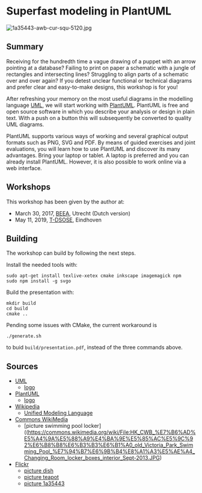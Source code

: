 # Superfast modeling in PlantUML

![1a35443-awb-cur-squ-5120.jpg](images/1a35443-awb-cur-squ-5120.jpg?raw=true)


## Summary

Receiving for the hundredth time a vague drawing of a puppet with an arrow
pointing at a database? Failing to print on paper a schematic with a jungle of
rectangles and intersecting lines? Struggling to align parts of a schematic over
and over again? If you detest unclear functional or technical diagrams and
prefer clear and easy-to-make designs, this workshop is for you!

After refreshing your memory on the most useful diagrams in the modelling
language [UML](https://en.wikipedia.org/wiki/Unified_Modeling_Language), we will
start working with [PlantUML](http://plantuml.com). PlantUML is free and open
source software in which you describe your analysis or design in plain text.
With a push on a button this will subsequently be converted to quality UML
diagrams.

PlantUML supports various ways of working and several graphical output formats
such as PNG, SVG and PDF. By means of guided exercises and joint evaluations,
you will learn how to use PlantUML and discover its many advantages. Bring your
laptop or tablet. A laptop is preferred and you can already install PlantUML.
However, it is also possible to work online via a web interface.


## Workshops

This workshop has been given by the author at:
* March 30, 2017, [BEEA](https://www.beea.nl/berichten/bericht/2017/03/beea-37-leer-supersnel-modelleren-in-plantuml.html), Utrecht (Dutch version)
* May 11, 2019, [T-DSOSE](http://www.t-dose.org/node/1159), Eindhoven


## Building

The workshop can build by following the next steps.

Install the needed tools with:

    sudo apt-get install texlive-xetex cmake inkscape imagemagick npm
    sudo npm install -g svgo

Build the presentation with:

    mkdir build
    cd build
    cmake ..

Pending some issues with CMake, the current workaround is

    ./generate.sh

to buid `build/presentation.pdf`, instead of the three commands above.


## Sources

* [UML](http://uml.org)
    * [logo](https://commons.wikimedia.org/wiki/File:UML_logo.svg)
* [PlantUML](http://plantuml.com)
    * [logo](http://plantuml.com/Logo_PlantUML.svg)
* [Wikipedia](https://en.wikipedia.org)
    * [Unified Modeling Language](https://en.wikipedia.org/wiki/Unified_Modeling_Language)
* [Commons WikiMedia](https://commons.wikimedia.org)
    * [picture swimming pool locker]((https://commons.wikimedia.org/wiki/File:HK_CWB_%E7%B6%AD%E5%A4%9A%E5%88%A9%E4%BA%9E%E5%85%AC%E5%9C%92%E6%B8%B8%E6%B3%B3%E6%B1%A0_old_Victoria_Park_Swimming_Pool_%E7%94%B7%E6%9B%B4%E8%A1%A3%E5%AE%A4_Changing_Room_locker_boxes_interior_Sept-2013.JPG)
* [Flickr](https://flickr.com)
    * [picture dish](https://flickr.com/photos/30478819@N08/44587183590)
    * [picture teapot](https://flickr.com/photos/maunzy/5202257983)
    * [picture 1a35443](https://www.flickr.com/photos/library_of_congress/2179123779)
